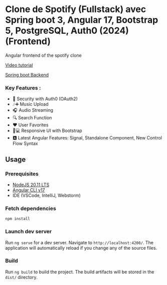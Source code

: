 # Clone de Spotify (Fullstack) avec Spring boot 3, Angular 17, Bootstrap 5, PostgreSQL, Auth0 (2024) (Frontend)

Angular frontend of the spotify clone

[Video tutorial](https://www.youtube.com/watch?v=FEQ9C9PfLLI)

[Spring boot Backend](https://github.com/C0de-cake/spotify-clone-back)

### Key Features :
- 🔐 Security with Auth0 (OAuth2)
- 🎶➕ Music Upload
- 🎧 Audio Streaming
- 🔍 Search Function
- ❤️ User Favorites
- 📱💻 Responsive UI with Bootstrap
- 🅰️ Latest Angular Features: Signal, Standalone Component, New Control Flow Syntax

## Usage
### Prerequisites
- [NodeJS 20.11 LTS](https://nodejs.org/dist/v20.11.1/node-v20.11.1.pkg)
- [Angular CLI v17](https://www.npmjs.com/package/@angular/cli)
- IDE (VSCode, IntelliJ, Webstorm)

### Fetch dependencies
``npm install``

### Launch dev server
Run `ng serve` for a dev server. Navigate to `http://localhost:4200/`. The application will automatically reload if you change any of the source files.

### Build
Run `ng build` to build the project. The build artifacts will be stored in the `dist/` directory.
